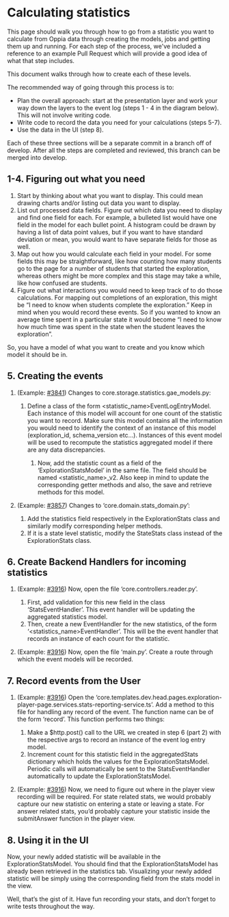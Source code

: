 # Calculating statistics

<!-- This guide was created by Stephanie Federwisch as a Google document and then transferred to the wiki. -->

This page should walk you through how to go from a statistic you want to calculate from Oppia data through creating the models, jobs and getting them up and running. For each step of the process, we've included a reference to an example Pull Request which will provide a good idea of what that step includes.

This document walks through how to create each of these levels.

The recommended way of going through this process is to:
 * Plan the overall approach: start at the presentation layer and work your way down the layers to the event log (steps 1 - 4 in the diagram below). This will not involve writing code.
 * Write code to record the data you need for your calculations (steps 5-7).
 * Use the data in the UI (step 8).

Each of these three sections will be a separate commit in a branch off of develop. After all the steps are completed and reviewed, this branch can be merged into develop.

## 1-4. Figuring out what you need

1. Start by thinking about what you want to display. This could mean drawing charts and/or listing out data you want to display.
2. List out processed data fields. Figure out which data you need to display and find one field for each. For example, a bulleted list would have one field in the model for each bullet point. A histogram could be drawn by having a list of data point values, but if you want to have standard deviation or mean, you would want to have separate fields for those as well.
3. Map out how you would calculate each field in your model. For some fields this may be straightforward, like how counting how many students go to the page for a number of students that started the exploration, whereas others might be more complex and this stage may take a while, like how confused are students.
4. Figure out what interactions you would need to keep track of to do those calculations. For mapping out completions of an exploration, this might be “I need to know when students complete the exploration.” Keep in mind when you would record these events. So if you wanted to know an average time spent in a particular state it would become “I need to know how much time was spent in the state when the student leaves the exploration”.

So, you have a model of what you want to create and you know which model it should be in.

## 5. Creating the events

1. (Example: [#3841](https://github.com/oppia/oppia/pull/3841)) Changes to core.storage.statistics.gae_models.py:
   
    1. Define a class of the form <statistic_name>EventLogEntryModel. Each instance of this model will account for one count of the statistic you want to record. Make sure this model contains all the information you would need to identify the context of an instance of this model (exploration_id, schema_version etc...). Instances of this event model will be used to recompute the statistics aggregated model if there are any data discrepancies.

        1. Now, add the statistic count as a field of the ‘ExplorationStatsModel’ in the same file. The field should be named <statistic_name>_v2. Also keep in mind to update the corresponding getter methods and also, the save and retrieve methods for this model.

2. (Example: [#3857](https://github.com/oppia/oppia/pull/3857)) Changes to ‘core.domain.stats_domain.py’:

    1. Add the statistics field respectively in the ExplorationStats class and similarly modify corresponding helper methods.
    2. If it is a state level statistic, modify the StateStats class instead of the ExplorationStats class.

## 6. Create Backend Handlers for incoming statistics

1. (Example: [#3916](https://github.com/oppia/oppia/pull/3916/files#diff-7dae2fea02c39c3f79ba7f502b2ec181)) Now, open the file ‘core.controllers.reader.py’.

    1. First, add validation for this new field in the class ‘StatsEventHandler’. This event handler will be updating the aggregated statistics model.
    2. Then, create a new EventHandler for the new statistics, of the form ‘<statistics_name>EventHandler’. This will be the event handler that records an instance of each count for the statistic.

2. (Example: [#3916](https://github.com/oppia/oppia/pull/3916/files#diff-5bc02cefb3ea9e27f1a6776eabd1935d)) Now, open the file ‘main.py’. Create a route through which the event models will be recorded.

## 7. Record events from the User

1. (Example: [#3916](https://github.com/oppia/oppia/pull/3916/files#diff-d12d8529029e2a0c1b2430573bace920)) Open the ‘core.templates.dev.head.pages.exploration-player-page.services.stats-reporting-service.ts’. Add a method to this file for handling any record of the event. The function name can be of the form ‘record<statisticName>’. This function performs two things:

    1. Make a $http.post() call to the URL we created in step 6 (part 2) with the respective args to record an instance of the event log entry model.
    2. Increment count for this statistic field in the aggregatedStats dictionary which holds the values for the ExplorationStatsModel. Periodic calls will automatically be sent to the StatsEventHandler automatically to update the ExplorationStatsModel.

2. (Example: [#3916](https://github.com/oppia/oppia/pull/3916/files#diff-4d9e2d3cc0a2b28fdbdb3585b080610e)) Now, we need to figure out where in the player view recording will be required. For state related stats, we would probably capture our new statistic on entering a state or leaving a state. For answer related stats, you’d probably capture your statistic inside the submitAnswer function in the player view.

## 8. Using it in the UI

Now, your newly added statistic will be available in the ExplorationStatsModel. You should find that the ExplorationStatsModel has already been retrieved in the statistics tab. Visualizing your newly added statistic will be simply using the corresponding field from the stats model in the view.



Well, that’s the gist of it. Have fun recording your stats, and don’t forget to write tests throughout the way.